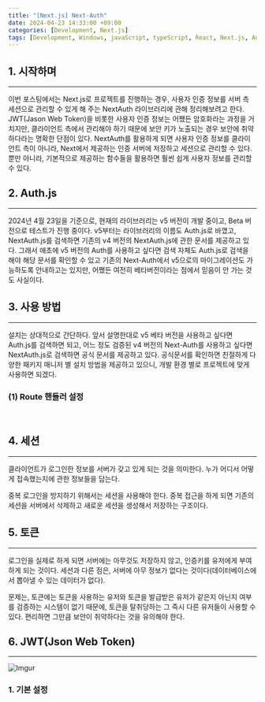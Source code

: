 ```yaml
---
title: "[Next.js] Next-Auth"
date: 2024-04-23 14:33:00 +09:00
categories: [Development, Next.js]
tags: [Development, Windows, javaScript, typeScript, React, Next.js, Auth.js, Web, Front-end]
---
```

## **1. 시작하며**
***
이번 포스팅에서는 Next.js로 프로젝트를 진행하는 경우, 사용자 인증 정보를 서버 측 세션으로 관리할 수 있게 해 주는 NextAuth 라이브러리에 관해 정리해보려고 한다. JWT(Jason Web Token)을 비롯한 사용자 인증 정보는 어쨌든 암호화라는 과정을 거치지만, 클라이언트 측에서 관리해야 하기 때문에 보안 키가 노출되는 경우 보안에 취약하다라는 명확한 단점이 있다. NextAuth를 활용하게 되면 사용자 인증 정보를 클라이언트 측이 아니라, Next에서 제공하는 인증 서버에 저장하고 세션으로 관리할 수 있다. 뿐만 아니라, 기본적으로 제공하는 함수들을 활용하면 훨씬 쉽게 사용자 정보를 관리할 수 있다.
<br>

## **2. Auth.js**
***
2024년 4월 23일을 기준으로, 현재의 라이브러리는 v5 버전이 개발 중이고, Beta 버전으로 테스트가 진행 중이다. v5부터는 라이브러리의 이름도 Auth.js로 바꼈고, NextAuth.js를 검색하면 기존의 v4 버전의 NextAuth.js에 관한 문서를 제공하고 있다. 그래서 애초에 v5 버전의 Auth를 사용하고 싶다면 검색 자체도 Auth.js로 검색을 해야 해당 문서를 확인할 수 있고 기존의 Next-Auth에서 v5으로의 마이그레이션도 가능하도록 안내하고는 있지만, 어쨌든 여전히 베타버전이라는 점에서 믿음이 안 가는 것도 사실이다.
<br>

## **3. 사용 방법**
***
설치는 상대적으로 간단하다. 앞서 설명한대로 v5 베타 버전을 사용하고 싶다면 Auth.js를 검색하면 되고, 어느 정도 검증된 v4 버전의 Next-Auth를 사용하고 싶다면 NextAuth.js로 검색하면 공식 문서를 제공하고 있다. 공식문서를 확인하면 친절하게 다양한 패키지 매니저 별 설치 방법을 제공하고 있으니, 개발 환경 별로 프로젝트에 맞게 사용하면 되겠다.

### **(1) Route 핸들러 설정**


<br>

## **4. 세션**
***
클라이언트가 로그인한 정보를 서버가 갖고 있게 되는 것을 의미한다. 누가 어디서 어떻게 접속했는지에 관한 정보들을 담는다.

중복 로그인을 방지하기 위해서는 세션을 사용해야 한다. 중복 접근을 하게 되면 기존의 세션을 서버에서 삭제하고 새로운 세션을 생성해서 저장하는 구조이다.
<br>

## **5. 토큰**
***
로그인을 실제로 하게 되면 서버에는 아무것도 저장하지 않고, 인증키를 유저에게 부여하게 되는 것이다. 세션과 다른 점은, 서버에 아무 정보가 없다는 것이다(데이터베이스에서 뽑아낼 수 있는 데이터가 없다).

문제는, 토큰에는 토큰을 사용하는 유저와 토큰을 발급받은 유저가 같은지 아닌지 여부를 검증하는 시스템이 없기 때문에, 토큰을 탈취당하는 그 즉시 다른 유저들이 사용할 수 있다. 편리하면 그만큼 보안이 취약하다는 것을 유의해야 한다.
<br>

## **6. JWT(Json Web Token)**
***
![Imgur](https://i.imgur.com/FNBulNl.png)


### 1. 기본 설정


<br>
